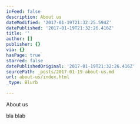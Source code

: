 ```yaml
---
inFeed: false
description: About us
dateModified: '2017-01-19T21:32:25.594Z'
datePublished: '2017-01-19T21:32:26.416Z'
title: ''
author: []
publisher: {}
via: {}
hasPage: true
starred: false
datePublishedOriginal: '2017-01-19T21:32:26.416Z'
sourcePath: _posts/2017-01-19-about-us.md
url: about-us/index.html
_type: Blurb

---
```

About us

bla blab